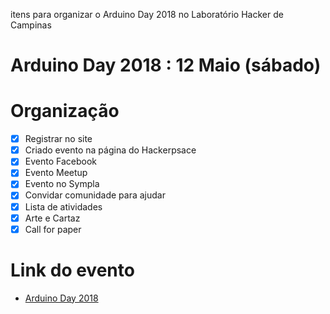 itens para organizar o Arduino Day 2018 no Laboratório Hacker de Campinas

# Arduino Day 2018 : 12 Maio (sábado)

# Organização

- [x] Registrar no site
- [x] Criado evento na página do Hackerpsace
- [x] Evento Facebook
- [x] Evento Meetup
- [x] Evento no Sympla
- [x] Convidar comunidade para ajudar
- [x] Lista de atividades
- [x] Arte e Cartaz
- [x] Call for paper

# Link do evento
- [Arduino Day 2018](https://lhc.net.br/wiki/Evento:2018/05/12_Arduino_Day)
